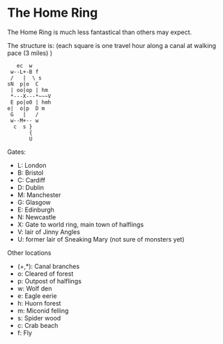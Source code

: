 The Home Ring
=============

The Home Ring is much less fantastical than others may expect.

The structure is: (each square is one travel hour along a canal at walking pace (3 miles) )

```
   ec  w
 w--L+-B f
 /   |  \ s
sN  p|o  C 
 | oo|op | hm
 *---X---*~~~V
 E po|o0 | hmh
e|  o|p  D m
 G   |   /
 w--M+-- w
  c  s }
       {
       U
```


Gates:

* L: London
* B: Bristol
* C: Cardiff
* D: Dublin
* M: Manchester
* G: Glasgow
* E: Edinburgh
* N: Newcastle
* X: Gate to world ring, main town of halflings
* V: lair of Jinny Angles
* U: former lair of Sneaking Mary (not sure of monsters yet)

Other locations
* (+,*): Canal branches
* o: Cleared of forest
* p: Outpost of halflings
* w: Wolf den
* e: Eagle eerie
* h: Huorn forest
* m: Miconid felling
* s: Spider wood
* c: Crab beach
* f: Fly
